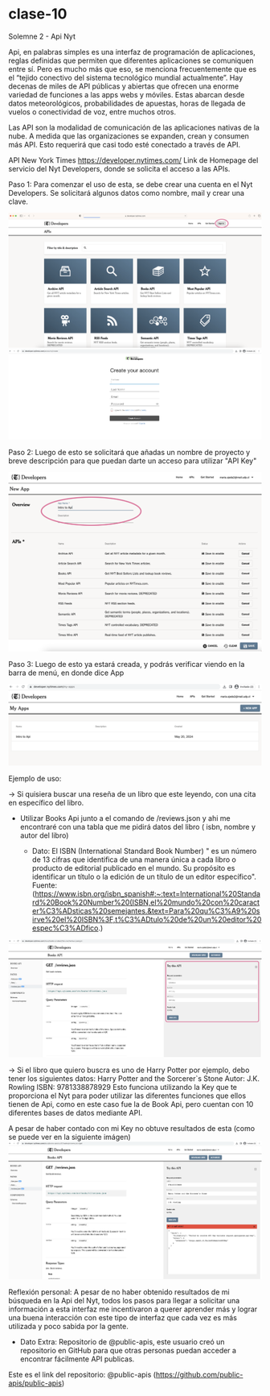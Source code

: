 # clase-10
Solemne 2 - Api Nyt


Api, en palabras simples es una interfaz de programación de aplicaciones, reglas definidas que permiten que diferentes aplicaciones se comuniquen entre sí.
Pero es mucho más que eso, se menciona frecuentemente que es el “tejido conectivo del sistema tecnológico mundial actualmente”. Hay decenas de miles de API públicas y abiertas que ofrecen una enorme variedad de funciones a las apps webs y móviles. Estas abarcan desde datos meteorológicos, probabilidades de apuestas, horas de llegada de vuelos o conectividad de voz, entre muchos otros. 

Las API son la modalidad de comunicación de las aplicaciones nativas de la nube. A medida que las organizaciones se expanden, crean y consumen más API. Esto requerirá que casi todo esté conectado a través de API. 

API New York Times 
https://developer.nytimes.com/ 
Link de Homepage del servicio del Nyt Developers, donde se solicita el acceso a las APIs.

Paso 1: Para comenzar el uso de esta, se debe crear una cuenta en el Nyt Developers. Se solicitará algunos datos como nombre, mail y crear una clave.

![img ss1](./Img_1.png) ![img ss1.1](./Img_1.1.png)


Paso 2: Luego de esto se solicitará que añadas un nombre de proyecto y breve descripción para que puedan darte un acceso para utilizar "API Key" 

![img ss2](./Img_2.png)

Paso 3: Luego de esto ya estará creada, y podrás verificar viendo en la barra de menú, en donde dice App

![img ss3](./Img_3.png)

Ejemplo de uso:

-> Si quisiera buscar una reseña de un libro que este leyendo, con una cita en específico del libro.
- Utilizar Books Api junto a el comando de /reviews.json y ahi me encontraré con una tabla que me pidirá datos del libro ( isbn, nombre y autor del libro)

  * Dato: El ISBN (International Standard Book Number) " es un número de 13 cifras que identifica de una manera única a cada libro o producto de editorial publicado en el mundo. Su propósito es identificar un título o la edición de un título de un editor específico". Fuente: (https://www.isbn.org/isbn_spanish#:~:text=International%20Standard%20Book%20Number%20(ISBN,el%20mundo%20con%20caracter%C3%ADsticas%20semejantes.&text=Para%20qu%C3%A9%20sirve%20el%20ISBN%3F,t%C3%ADtulo%20de%20un%20editor%20espec%C3%ADfico.)

![img ss4](./Img_4.png)

-> Si el libro que quiero buscra es uno de Harry Potter por ejemplo, debo tener los siguientes datos: 
Harry Potter and the Sorcerer`s Stone 
Autor: J.K. Rowling
ISBN:  9781338878929
Esto funciona utilizando la Key que te proporciona el Nyt para poder utilizar las diferentes funciones que ellos tienen de Api, como en este caso fue la de Book Api, pero cuentan con 10 diferentes bases de datos mediante API.

A pesar de haber contado con mi Key no obtuve resultados de esta (como se puede ver en la siguiente imágen)
![img ss5](./Img_5.png)

Reflexión personal: A pesar de no haber obtenido resultados de mi búsqueda en la Api del Nyt, todos los pasos para llegar a solicitar una información a esta interfaz me incentivaron a querer aprender más y lograr una buena interacción con este tipo de interfaz que cada vez es más utilizada y poco sabida por la gente. 

- Dato Extra: Repositorio de @public-apis, este usuario creó un repositorio en GitHub para que otras personas puedan acceder a encontrar fácilmente API publicas.

Este es el link del repositorio: 
@public-apis (https://github.com/public-apis/public-apis) 




